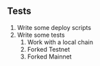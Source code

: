 ## Tests

1. Write some deploy scripts
2. Write some tests
   1. Work with a local chain
   2. Forked Testnet
   3. Forked Mainnet
